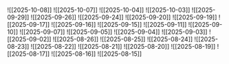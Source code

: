 
![[2025-10-08]]
![[2025-10-07]]
![[2025-10-04]]
![[2025-10-03]]
![[2025-09-29]]
![[2025-09-26]]
![[2025-09-24]]
![[2025-09-20]]
![[2025-09-19]]
![[2025-09-17]]
![[2025-09-16]]
![[2025-09-15]]
![[2025-09-11]]
![[2025-09-10]]
![[2025-09-07]]
![[2025-09-05]]
![[2025-09-04]]
![[2025-09-03]]
![[2025-09-02]]
![[2025-08-26]]
![[2025-08-25]]
![[2025-08-24]]
![[2025-08-23]]
![[2025-08-22]]
![[2025-08-21]]
![[2025-08-20]]
![[2025-08-19]]
![[2025-08-17]]
![[2025-08-16]]
![[2025-08-15]]
